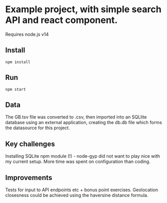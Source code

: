 # Example project, with simple search API and react component.

Requires node.js v14

## Install

`npm install`

## Run

`npm start`


## Data

The GB.tsv file was converted to .csv, then imported into an SQLlite database using an external application, creating the db.db file which forms the datasource for this project.


## Key challenges

Installing SQLite npm module (!) - node-gyp did not want to play nice with my current setup. More time was spent on configuration than coding.

## Improvements

Tests for input to API endpoints etc + bonus point exercises. Geolocation closesness could be achieved using the haversine distance formula.